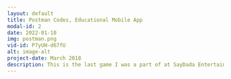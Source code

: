 ```yaml
---
layout: default
title: Postman Codes, Educational Mobile App
modal-id: 2
date: 2022-01-10
img: postman.png
vid-id: P7yUH-d67fU
alt: image-alt
project-date: March 2018
description: This is the last game I was a part of at SayDada Entertainment. I was in charge of game design, coding it up in Unity, asset production management, optimization for mobile, video production, publishing on iTunes, Amazon, GooglePlay and showcasing the game on conferences.
---
```

